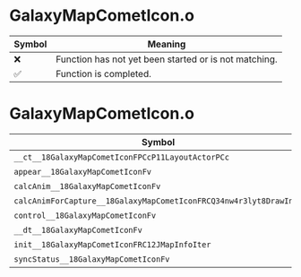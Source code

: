 # GalaxyMapCometIcon.o
| Symbol | Meaning 
| ------------- | ------------- 
| :x: | Function has not yet been started or is not matching. 
| :white_check_mark: | Function is completed. 


# GalaxyMapCometIcon.o
| Symbol | Decompiled? |
| ------------- | ------------- |
| `__ct__18GalaxyMapCometIconFPCcP11LayoutActorPCc` | :x: |
| `appear__18GalaxyMapCometIconFv` | :x: |
| `calcAnim__18GalaxyMapCometIconFv` | :x: |
| `calcAnimForCapture__18GalaxyMapCometIconFRCQ34nw4r3lyt8DrawInfo` | :x: |
| `control__18GalaxyMapCometIconFv` | :x: |
| `__dt__18GalaxyMapCometIconFv` | :x: |
| `init__18GalaxyMapCometIconFRC12JMapInfoIter` | :x: |
| `syncStatus__18GalaxyMapCometIconFv` | :x: |
